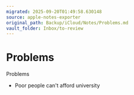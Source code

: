 ```yaml
---
migrated: 2025-09-20T01:49:58.630148
source: apple-notes-exporter
original_path: Backup/iCloud/Notes/Problems.md
vault_folder: Inbox/to-review
---
```

# Problems

Problems
- Poor people can't afford university  
